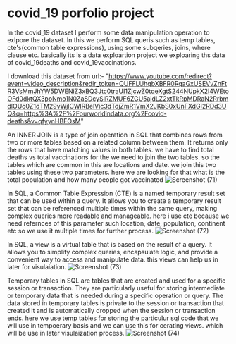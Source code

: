 # covid_19 porfolio project
 In the covid_19 dataset I perform some data manipulation operation to exlpore the dataset.
 In this we perform SQL queris such as temp tables, cte's(common table expressions), using some subqeries, joins, where clause etc.
 basically its is a data exploartion project we exploaring ths data of covid_19deaths and covid_19vaccinations.

 
 I download this dataset from  url:- "https://www.youtube.com/redirect?event=video_description&redir_token=QUFFLUhqbXBFR0RqaGxUSEVvZnFtR3VsMmJhYW5DWENiZ3xBQ3Jtc0traUI1ZjcwZ0tqeXgtS244NUpkX2l4WEtoOFd0dktQX3poNmo1N0ZaSDcySlRZMUF6ZGU5ajdLZ2xtTkRpMDRaN2RrbmdlOUo0Z1dTM29vWjlCWlRBelVic3dTdjZmR1VmX2JKbS0xUnFXdGI2RDd3UQ&q=https%3A%2F%2Fourworldindata.org%2Fcovid-deaths&v=qfyynHBFOsM"

An INNER JOIN is a type of join operation in SQL that combines rows from two or more tables based on a related column between them. It returns only the rows that have matching values in both tables. we have to find total deaths vs total vaccinations for the we need to join the two tables. so the tables which are common in this are locations and date. we join this two tables using these two parameters. here we are looking for that what is the total population and how many people got vaccinated
![Screenshot (71)](https://github.com/patil2771/porfolioproject/assets/52596045/4fe73514-fa60-4c97-a2b6-e7e19c308739)


In SQL, a Common Table Expression (CTE) is a named temporary result set that can be used within a query. It allows you to create a temporary result set that can be referenced multiple times within the same query, making complex queries more readable and manageable.
here i use cte because we need refernces of this parameter such location, date, population,  continent etc so we use it multiple times for further process.
![Screenshot (72)](https://github.com/patil2771/porfolioproject/assets/52596045/759d98ae-80f8-4e9f-a8d2-2e10425876c4)


In SQL, a view is a virtual table that is based on the result of a query. It allows you to simplify complex queries, encapsulate logic, and provide a convenient way to access and manipulate data. this views can help us in later for visulaiation.
![Screenshot (73)](https://github.com/patil2771/porfolioproject/assets/52596045/1cd72b9e-63e0-41f8-8930-210746664e00)



Temporary tables in SQL are tables that are created and used for a specific session or transaction. They are particularly useful for storing intermediate or temporary data that is needed during a specific operation or query. The data stored in temporary tables is private to the session or transaction that created it and is automatically dropped when the session or transaction ends.
here we use temp tables for storing the particulur sql code that we will use in tempoerary basis and we can use this for cerating  views. which will be use in later visulaization process.
![Screenshot (74)](https://github.com/patil2771/porfolioproject/assets/52596045/618e475c-553f-46f8-815f-3c8c2f30de16)


